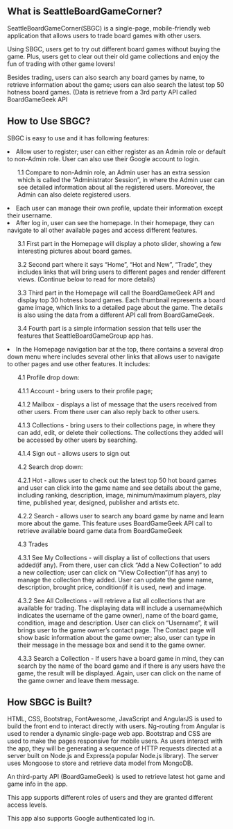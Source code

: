<h2>What is SeattleBoardGameCorner?</h2>

<p>SeattleBoardGameCorner(SBGC) is a single-page, mobile-friendly web application that allows users to trade board games with other users.</p>
<p>Using SBGC, users get to try out different board games without buying the game. Plus, users get to clear out their old game collections and enjoy the fun of trading with other game lovers!</p>
<p>Besides trading, users can also search any board games by name, to retrieve information about the game; users can also search the latest top 50 hotness board games. (Data is retrieve from a 3rd party API called BoardGameGeek API</p>


<h2>How to Use SBGC?</h2>

<p>SBGC is easy to use and it has following features: </p>

<li>Allow user to register; user can either register as an Admin role or default to non-Admin role. User can also use their Google account to login. </li>
	
<ul>1.1 Compare to non-Admin role, an Admin user has an extra session which is called the “Administrator Session”, in where the Admin user can see detailed information about all the registered users. Moreover, the Admin can also delete registered users.</ul>

<li>Each user can manage their own profile, update their information except their username.</li> 

<li>After log in, user can see the homepage. In their homepage, they can navigate to all other available pages and access different features.</li>

<ul>3.1 First part in the Homepage will display a photo slider, showing a few interesting pictures about board games.</ul>

<ul>3.2 Second part where it says “Home”, “Hot and New”, “Trade”, they includes links that will bring users to different pages and render different views. (Continue below to read for more details)</ul>

<ul>3.3 Third part in the Homepage will call the BoardGameGeek API and display top 30 hotness board games. Each thumbnail represents a board game image, which links to a detailed page about the game. The details is also using the data from a different API call from BoardGameGeek. </ul>

<ul>3.4 Fourth part is a simple information session that tells user the features that SeattleBoardGameGroup app has.</ul>

<li>In the Homepage navigation bar at the top, there contains a several drop down menu where includes several other links that allows user to navigate to other pages and use other features. It includes: </li>

<ul>4.1 Profile drop down:</ul> 

<ul>4.1.1 Account - bring users to their profile page;</ul> 

<ul>4.1.2 Mailbox - displays a list of message that the users received from other users. From there user can also reply back to other users.</ul> 

<ul>4.1.3 Collections - bring users to their collections page, in where they can add, edit, or delete their collections. The collections they added will be accessed by other users by searching.</ul>  

<ul>4.1.4 Sign out - allows users to sign out</ul> 

<ul>4.2 Search drop down:</ul> 

<ul>4.2.1 Hot - allows user to check out the latest top 50 hot board games and user can click into the game name and see details about the game, including ranking, description, image, minimum/maximum players, play time, published year, designed, publisher and artists etc.</ul> 

<ul>4.2.2 Search - allows user to search any board game by name and learn more about the game. This feature uses BoardGameGeek API call to retrieve available board game data from BoardGameGeek</ul> 

<ul>4.3 Trades</ul> 

<ul>4.3.1 See My Collections - will display a list of collections that users added(if any). From there, user can click “Add a New Collection” to add a new collection; user can click on “View Collection”(if has any) to manage the collection they added. User can update the game name, description, brought price, condition(if it is used, new) and image.</ul>  

<ul>4.3.2 See All Collections - will retrieve a list all collections that are available for trading. The displaying data will include a username(which indicates the username of the game owner), name of the board game, condition, image and description. User can click on “Username”, it will brings user to the game owner’s contact page. The Contact page will show basic information about the game owner; also, user can type in their message in the message box and send it to the game owner.</ul> 

<ul>4.3.3 Search a Collection - If users have a board game in mind, they can search by the name of the board game and if there is any users have the game, the result will be displayed. Again, user can click on the name of the game owner and leave them message.</ul>  
 
<h2>How SBGC is Built?</h2> 

<p>HTML, CSS, Bootstrap, FontAwesome, JavaScript and AngularJS is used to build the front end to interact directly with users. Ng-routing from Angular is used to render a dynamic single-page web app. Bootstrap and CSS are used to make the pages responsive for mobile users. 
As users interact with the app, they will be generating a sequence of HTTP requests directed at a server built on Node.js and Express(a popular Node.js library). The server uses Mongoose to store and retrieve data model from MongoDB.</p>

<p>An third-party API (BoardGameGeek) is used to retrieve latest hot game and game info in the app. </p>

<p>This app supports different roles of users and they are granted different access levels.</p>

<p>This app also supports Google authenticated log in. </p>
 
	